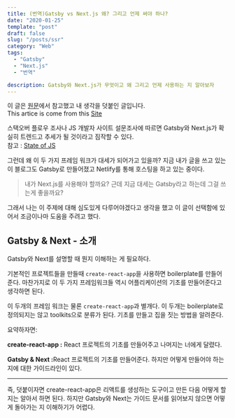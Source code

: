 ```yaml
---
title: (번역)Gatsby vs Next.js 왜? 그리고 언제 써야 하나?
date: "2020-01-25"
template: "post"
draft: false
slug: "/posts/ssr"
category: "Web"
tags:
  - "Gatsby"
  - "Next.js"
  - "번역"

description: Gatsby와 Next.js가 무엇이고 왜 그리고 언제 사용하는 지 알아보자
---
```

 이 글은 [원문](https://dev.to/jameesy/gatsby-vs-next-js-what-why-and-when-4al5)에서 참고했고 내 생각을 덧붙인 글입니다. <br>
 This artice is come from this [Site](https://dev.to/jameesygatsby-vs-next-js-what-why-and-when-4al5)


스택오버 플로우 조사나 JS 개발자 사이트 설문조사에 따르면 
 Gatsby와 Next.js가 확실히 트렌드고 추세가 될 것이라고 짐작할 수 있다. <br>
참고 : [State of JS]((https://dev.to/jameesy/gatsby-vs-next-js-what-why-and-when-4al5))


 그런데 왜 이 두 가지 프레임 워크가 대세가 되어가고 있을까?  지금 내가 글을 쓰고 있는 이 블로그도 Gatsby로 만들어졌고 Netlify를 통해 호스팅을 하고 있는 중이다.


 >내가 Next.js를 사용해야 할까요? 근데 지금 대세는 Gatsby라고 하는데 그걸 쓰는게 좋을까요?

 그래서 나는 이 주제에 대해 심도있게 다루어야겠다고 생각을 했고 이 글이 선택함에 있어서 조금이나마 도움을 주려고 했다.



## Gatsby & Next - 소개

Gatsby와 Next를 설명할 때 뭔지 이해하는 게 필요하다.

기본적인 프로젝트들을 만들때 `create-react-app`을 사용하면 boilerplate를 만들어준다. 마찬가지로 이 두 가지 프레임워크들 역시 어플리케이션의 기초를 만들어준다고 생각하면 된다.

이 두개의 프레임 워크는 물론 `create-react-app`과 별개다. 이 두개는 boilerplate로 정의되지는 않고 toolkits으로 분류가 된다. 기초를 만들고 집을 짓는 방법을 알려준다. 

요약하자면:

<strong>create-react-app :</strong>  React 프로젝트의 기초를 만들어주고 나머지는 너에게 달렸다.

<strong>Gatsby & Next :</strong>React 프로젝트의 기초를 만들어준다. 하지만 어떻게 만들어야 하는지에 대한 가이드라인이 있다.
<hr>

즉, 덧붙이자면 create-react-app은 리액트를 생성하는 도구이고 만든 다음 어떻게 할지는 알아서 하면 된다. 하지만 Gatsby와 Next는 가이드 문서를 읽어보지 않으면 어떻게 돌아가는 지 이해하기가 어렵다.